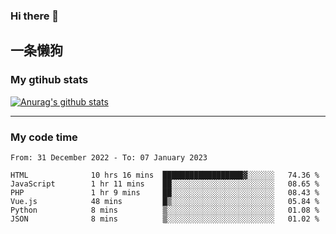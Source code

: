 ### Hi there 👋

## 一条懒狗
<!--
**kiss-me-quickly/kiss-me-quickly** is a ✨ _special_ ✨ repository because its `README.md` (this file) appears on your GitHub profile.

Here are some ideas to get you started:

- 🔭 I’m currently working on ...
- 🌱 I’m currently learning ...
- 👯 I’m looking to collaborate on ...
- 🤔 I’m looking for help with ...
- 💬 Ask me about ...
- 📫 How to reach me: ...
- 😄 Pronouns: ...
- ⚡ Fun fact: ...
-->


### My gtihub stats

[![Anurag's github stats](https://github-readme-stats.vercel.app/api?username=kiss-me-quickly)](https://github.com/anuraghazra/github-readme-stats)

***

### My code time

<!--START_SECTION:waka-->

```text
From: 31 December 2022 - To: 07 January 2023

HTML              10 hrs 16 mins  ██████████████████▓░░░░░░   74.36 %
JavaScript        1 hr 11 mins    ██░░░░░░░░░░░░░░░░░░░░░░░   08.65 %
PHP               1 hr 9 mins     ██░░░░░░░░░░░░░░░░░░░░░░░   08.43 %
Vue.js            48 mins         █▒░░░░░░░░░░░░░░░░░░░░░░░   05.84 %
Python            8 mins          ▒░░░░░░░░░░░░░░░░░░░░░░░░   01.08 %
JSON              8 mins          ▒░░░░░░░░░░░░░░░░░░░░░░░░   01.02 %
```

<!--END_SECTION:waka-->
